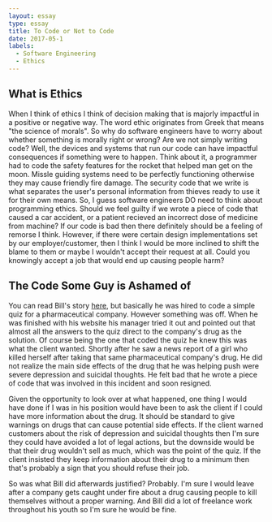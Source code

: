 ```yaml
---
layout: essay
type: essay
title: To Code or Not to Code
date: 2017-05-1
labels:
  - Software Engineering
  - Ethics
---
```


## What is Ethics

When I think of ethics I think of decision making that is majorly impactful in a positive or negative way. The word ethic originates from Greek that means "the science of morals". So why do software engineers have to worry about whether something is morally right or wrong? Are we not simply writing code? Well, the devices and systems that run our code can have impactful consequences if something were to happen. Think about it, a programmer had to code the safety features for the rocket that helped man get on the moon. Missle guiding systems need to be perfectly functioning otherwise they may cause friendly fire damage. The security code that we write is what separates the user's personal information from thieves ready to use it for their own means. So, I guess software engineers DO need to think about programming ethics. Should we feel guilty if we wrote a piece of code that caused a car accident, or a patient recieved an incorrect dose of medicine from machine? If our code is bad then there definitely should be a feeling of remorse I think. However, if there were certain design implementations set by our employer/customer, then I think I would be more inclined to shift the blame to them or maybe I wouldn't accept their request at all. Could you knowingly accept a job that would end up causing people harm?

## The Code Some Guy is Ashamed of

You can read Bill's story <a href="https://medium.freecodecamp.com/the-code-im-still-ashamed-of-e4c021dff55e#.tsjl7lkxy">here</a>, but basically he was hired to code a simple quiz for a pharmaceutical company. However something was off. When he was finished with his website his manager tried it out and pointed out that almost all the answers to the quiz direct to the company's drug as the solution. Of course being the one that coded the quiz he knew this was what the client wanted. Shortly after he saw a news report of a girl who killed herself after taking that same pharmaceutical company's drug. He did not realize the main side effects of the drug that he was helping push were severe depression and suicidal thoughts. He felt bad that he wrote a piece of code that was involved in this incident and soon resigned.

Given the opportunity to look over at what happened, one thing I would have done if I was in his position would have been to ask the client if I could have more information about the drug. It should be standard to give warnings on drugs that can cause potential side effects. If the client warned customers about the risk of depression and suicidal thoughts then I'm sure they could have avoided a lot of legal actions, but the downside would be that their drug wouldn't sell as much, which was the point of the quiz. If the client insisted they keep information about their drug to a minimum then that's probably a sign that you should refuse their job.

So was what Bill did afterwards justified? Probably. I'm sure I would leave after a company gets caught under fire about a drug causing people to kill themselves without a proper warning. And Bill did a lot of freelance work throughout his youth so I'm sure he would be fine.